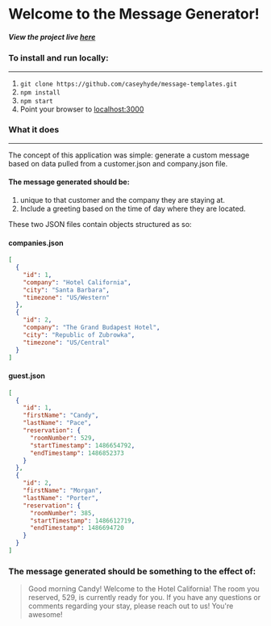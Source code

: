 # Welcome to the Message Generator!

##### View the project live [here](https://immense-cove-15914.herokuapp.com/#/companies)

### To install and run locally:
-------------------------------
1. `git clone https://github.com/caseyhyde/message-templates.git`
2. `npm install`
3. `npm start`
4. Point your browser to [localhost:3000](http://localhost:3000)

### What it does
-----------------
The concept of this application was simple: generate a custom message based on data pulled from a customer.json and company.json file.

#### The message generated should be:
1. unique to that customer and the company they are staying at.
2. Include a greeting based on the time of day where they are located.

These two JSON files contain objects structured as so:

#### companies.json
```json
[
  {
    "id": 1,
    "company": "Hotel California",
    "city": "Santa Barbara",
    "timezone": "US/Western"
  },
  {
    "id": 2,
    "company": "The Grand Budapest Hotel",
    "city": "Republic of Zubrowka",
    "timezone": "US/Central"
  }
]
```

#### guest.json
```json
[
  {
    "id": 1,
    "firstName": "Candy",
    "lastName": "Pace",
    "reservation": {
      "roomNumber": 529,
      "startTimestamp": 1486654792,
      "endTimestamp": 1486852373
    }
  },
  {
    "id": 2,
    "firstName": "Morgan",
    "lastName": "Porter",
    "reservation": {
      "roomNumber": 385,
      "startTimestamp": 1486612719,
      "endTimestamp": 1486694720
    }
  }
]
```
### The message generated should be something to the effect of:

> Good morning Candy! Welcome to the Hotel California! The room you reserved, 529, is currently ready for you. If you have any questions or comments regarding your stay, please reach out to us! You're awesome!
